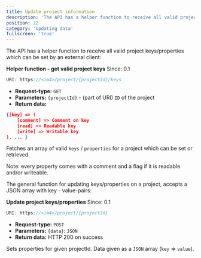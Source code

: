 ```yaml
---
title: Update project information
description: 'The API has a helper function to receive all valid project keys/properties which can be set by an external client'
position: 22
category: 'Updating data'
fullscreen: 'true'
---
```


The API has a helper function to receive all valid project keys/properties which can be set by an external client:

**Helper function - get valid project keys** <badge>Since: 0.1</badge>

```js
URI: https://<im4>/project/{projectId}/keys
```

- **Request-type:** `GET`
- **Parameters:** `{projectId}` - (part of URI) `ID` of the project
- **Return data:**

```json
{[key] => (
    [comment] => Comment on key
    [read] => Readable key
    [write] => Writable key
), ... }
```

Fetches an array of valid `keys` / `properties` for a project which can be set or retrieved.

<alert> Note: every property comes with a comment and a flag if it is readable and/or writeable.
</alert>

The general function for updating keys/properties on a project, accepts a JSON array with key - value-pairs:

**Update project keys/properties** <badge>Since: 0.1</badge>

```js
URI: https://<im4>/project/{projectId}
```

- **Request-type:** `POST`
- **Parameters:** `{data}`: `JSON`
- **Return data:** HTTP 200 on success

Sets properties for given projectId. Data given as a `JSON` array (`key` => `value`).
